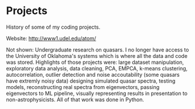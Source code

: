 # Projects
History of some of my coding projects.

Website: http://www1.udel.edu/atom/

Not shown: Undergraduate research on quasars. I no longer have access to the University of Oklahoma's systems which is where all the data and code was stored. Highlights of those projects were: 
large dataset manipulation, exploratory data analysis, data cleaning, 
PCA, EMPCA, k-means clustering, autocorrelation, 
outlier detection and noise accoutability (some quasars have extremly noisy data) designing simulated quasar spectra, 
testing models, reconstructing real spectra from eigenvectors, 
passing eigenvectors to ML pipeline, visually representing results in presentation to non-astrophysicists. 
All of that work was done in Python. 
